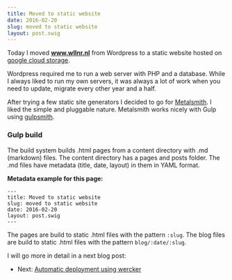 ```yaml
---
title: Moved to static website
date: 2016-02-20
slug: moved to static website
layout: post.swig
---
```


Today I moved **www.wllnr.nl** from Wordpress to a static website hosted on [google cloud storage](https://cloud.google.com/storage/).

Wordpress required me to run a web server with PHP and a database. While I always liked to run my own servers, it was always a lot of work when you need to update, migrate every other year and a half.

After trying a few static site generators I decided to go for [Metalsmith](http://www.metalsmith.io/). I liked the simple and pluggable nature. Metalsmith works nicely with Gulp using [gulpsmith](https://github.com/pjeby/gulpsmith).

### Gulp build

The build system builds .html pages from a content directory with .md (markdown) files. The content directory has a pages and posts folder. The .md files have metadata (title, date, layout) in them in YAML format.

**Metadata example for this page:**

	---
	title: Moved to static website
	slug: moved to static website
	date: 2016-02-20
	layout: post.swig
	---

The pages are build to static .html files with the pattern `:slug`. The blog files are build to static .html files with the pattern `blog/:date/:slug`.

I will go more in detail in a next blog post:

* Next: [Automatic deployment using wercker](/blog/2016/02/automatic-deployment-using-wrecker/)


